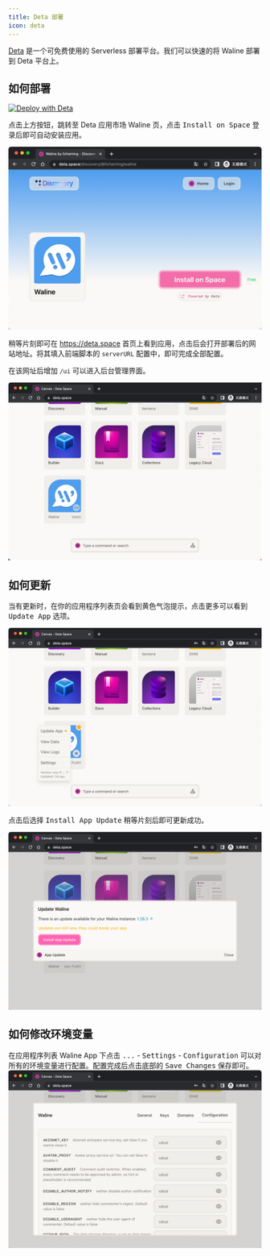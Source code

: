 ```yaml
---
title: Deta 部署
icon: deta
---
```


[Deta](https://deta.space/) 是一个可免费使用的 Serverless 部署平台。我们可以快速的将 Waline 部署到 Deta 平台上。

<!-- more -->

## 如何部署

[![Deploy with Deta](https://deta.space/buttons/dark.svg)](https://deta.space/discovery/@lizheming/waline)

点击上方按钮，跳转至 Deta 应用市场 Waline 页，点击 <kbd>Install on Space</kbd> 登录后即可自动安装应用。

![Deta 主页](../../assets/deta.png)

稍等片刻即可在 <https://deta.space> 首页上看到应用，点击后会打开部署后的网站地址。将其填入前端脚本的 `serverURL` 配置中，即可完成全部配置。

在该网址后增加 `/ui` 可以进入后台管理界面。

![Deta 工作板](../../assets/deta-1.png)

## 如何更新

当有更新时，在你的应用程序列表页会看到黄色气泡提示，点击更多可以看到 <kbd>Update App</kbd> 选项。

![更新 App](../../assets/deta-2.png)

点击后选择 <kbd>Install App Update</kbd> 稍等片刻后即可更新成功。

![应用更新](../../assets/deta-3.png)

## 如何修改环境变量

在应用程序列表 Waline App 下点击 <kbd>...</kbd> - <kbd>Settings</kbd> - <kbd>Configuration</kbd> 可以对所有的环境变量进行配置。配置完成后点击底部的 <kbd>Save Changes</kbd> 保存即可。
![更新环境变量](../../assets/deta-4.png)
